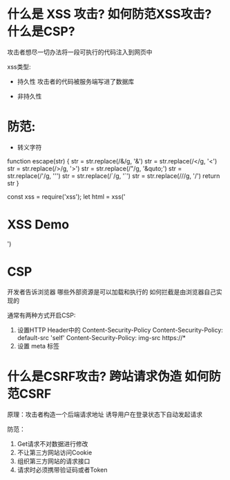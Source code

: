 # 什么是 XSS 攻击? 如何防范XSS攻击? 什么是CSP?
攻击者想尽一切办法将一段可执行的代码注入到网页中

xss类型:
 - 持久性
    攻击者的代码被服务端写进了数据库

 - 非持久性
    <!-- http://www.baidu.com?name=<script>alert(1)</script> -->


# 防范:
 - 转义字符

 function escape(str) {
     str = str.replace(/&/g, '&amp;')
     str = str.replace(/</g, '&lt;')
     str = str.replace(/>/g, '&gt;')
     str = str.replace(/"/g, '&quto;')
     str = str.replace(/'/g, '&#39;')
     str = str.replace(/`/g, '&#96;')
     str = str.replace(/\//g, '&#x2F;')
     return str
 }

 <!-- <script>alert(1)</script> -->
 <!-- &lt;script&gt;alert(1)&lt;&#x2F;script&gt; -->

 const xss = require('xss');
 let html = xss('<h1>XSS Demo</h1>')
 <!-- 将这些标签加入白名单 输出当中会保留此处列出的这些标签 -->

 # CSP
 开发者告诉浏览器 哪些外部资源是可以加载和执行的 如何拦截是由浏览器自己实现的

 通常有两种方式开启CSP:
  1. 设置HTTP Header中的 Content-Security-Policy
            Content-Security-Policy: default-src 'self' 
            <!-- 只允许加载本站资源 如果注入远程的资源 浏览器就不会去加载他 -->
            Content-Security-Policy: img-src https://*
            <!-- 只允许加载https协议的图片 -->
  2. 设置 meta 标签 <meta http-equiv="Content-Security-Policy">


 # 什么是CSRF攻击? 跨站请求伪造 如何防范CSRF
 原理：攻击者构造一个后端请求地址 诱导用户在登录状态下自动发起请求

 防范：
 1. Get请求不对数据进行修改
 2. 不让第三方网站访问Cookie
 3. 组织第三方网站的请求接口
 4. 请求时必须携带验证码或者Token
